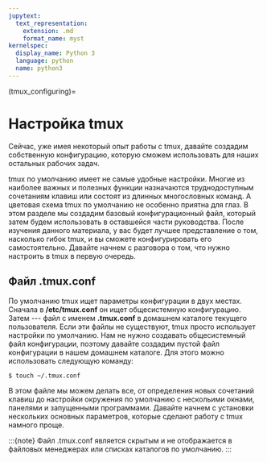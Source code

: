 ```yaml
---
jupytext:
  text_representation:
    extension: .md
    format_name: myst
kernelspec:
  display_name: Python 3
  language: python
  name: python3
---
```


(tmux_configuring)=
# Настройка tmux

Сейчас, уже имея некоторый опыт работы с tmux, давайте создадим собственную конфигурацию, которую сможем использовать
для наших остальных рабочих задач.

tmux по умолчанию имеет не самые удобные настройки. 
Многие из наиболее важных и полезных функции назначаются труднодоступным сочетаниям клавиш или состоят из длинных многословных команд. 
А цветовая схема tmux по умолчанию не особенно приятна для глаз. 
В этом разделе мы создадим базовый конфигурационный файл, который затем будем использовать в оставшейся части руководства. 
После изучения данного материала, у вас будет лучшее представление о том, насколько гибок tmux, и вы сможете конфигурировать его самостоятельно.
Давайте начнем с разговора о том, что нужно настроить в tmux в первую очередь.


## Файл .tmux.conf

По умолчанию tmux ищет параметры конфигурации в двух местах. 
Сначала в **/etc/tmux.conf** он ищет общесистемную конфигурацию. 
Затем --- файл с именем **.tmux.conf** в домашнем каталоге текущего пользователя. 
Если эти файлы не существуют, tmux просто использует настройки по умолчанию. 
Нам не нужно создавать общесистемный файл конфигурации, поэтому давайте создадим пустой файл конфигурации в нашем домашнем каталоге. 
Для этого можно использовать следующую команду:
```console
$ touch ~/.tmux.conf 
```

В этом файле мы можем делать все, от определения новых сочетаний клавиш до настройки окружения по умолчанию с нескольими окнами, панелями и запущенными программами. 
Давайте начнем с установки нескольких основных параметров, которые сделают работу с tmux намного проще.

:::{note}
Файл .tmux.conf является скрытым и не отображается в файловых менеджерах или списках каталогов по умолчанию. 
:::

